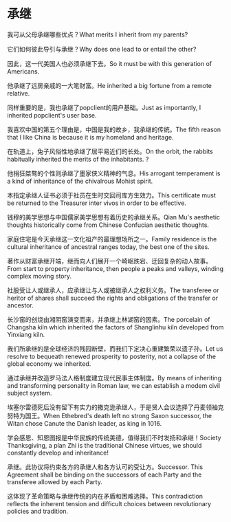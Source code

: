 # 承继

<p><span class="chinese">我可从父母承继哪些优点？</span><span class="english">What merits I inherit from my parents?</span></p>

<p><span class="chinese">它们如何彼此导引与承继？</span><span class="english">Why does one lead to or entail the other?</span></p>

<p><span class="chinese">因此，这一代美国人也必须承继下去。</span><span class="english">So it must be with this generation of Americans.</span></p>

<p><span class="chinese">他承继了远房亲戚的一大笔财富。</span><span class="english">He inherited a big fortune from a remote relative.</span></p>

<p><span class="chinese">同样重要的是，我也承继了popclient的用户基础。</span><span class="english">Just as importantly, I inherited popclient's user base.</span></p>

<p><span class="chinese">我喜欢中国的第五个理由是，中国是我的故乡，我承继的传统。</span><span class="english">The fifth reason that I like China is because it is my homeland and heritage.</span></p>

<p><span class="chinese">在轨道上，兔子风俗性地承继了居平易近们的长处。</span><span class="english">On the orbit, the rabbits habitually inherited the merits of the inhabitants. ?</span></p>

<p><span class="chinese">他捐狂桀骜的个性则承继了墨家侠义精神的气息。</span><span class="english">His arrogant temperament is a kind of inheritance of the chivalrous Mohist spirit.</span></p>

<p><span class="chinese">本指定承继人证书必须于社员在生时交回司库方生效力。</span><span class="english">This certificate must be returned to the Treasurer inter vivos in order to be effective.</span></p>

<p><span class="chinese">钱穆的美学思想与中国儒家美学思想有着历史的承继关系。</span><span class="english">Qian Mu's aesthetic thoughts historically come from Chinese Confucian aesthetic thoughts.</span></p>

<p><span class="chinese">家庭住宅是今天承继这一文化祖产的最理想场所之一。</span><span class="english">Family residence is the cultural inheritance of ancestral ranges today, the best one of the sites.</span></p>

<p><span class="chinese">著作从财富承继开端，继而向人们展开一个崎岖跌宕、迂回复杂的动人故事。</span><span class="english">From start to property inheritance, then people a peaks and valleys, winding complex moving story.</span></p>

<p><span class="chinese">社股受让人或继承人，应承继让与人或被继承人之权利义务。</span><span class="english">The transferee or heritor of shares shall succeed the rights and obligations of the transfer or ancestor.</span></p>

<p><span class="chinese">长沙窑的创烧由湘阴窑演变而来，并承继上林湖窑的因素。</span><span class="english">The porcelain of Changsha kiln which inherited the factors of Shanglinhu kiln developed from Yinxiang kiln.</span></p>

<p><span class="chinese">我们所承继的是全球经济的残园断壁，而我们下定决心重建繁荣以遗子孙。</span><span class="english">Let us resolve to bequeath renewed prosperity to posterity, not a collapse of the global economy we inherited.</span></p>

<p><span class="chinese">通过承继并改造罗马法人格制度建立现代民事主体制度。</span><span class="english">By means of inheriting and transforming personality in Roman law, we can establish a modem civil subject system.</span></p>

<p><span class="chinese">埃塞尔雷德死后没有留下有实力的撒克逊承继人，于是贤人会议选择了丹麦领袖克努特为国王。</span><span class="english">When Ethebred's death left no strong Saxon successor, the Witan chose Canute the Danish leader, as king in 1016.</span></p>

<p><span class="chinese">学会感恩、知恩图报是中华民族的传统美德，值得我们不时发扬和承继！</span><span class="english">Society Thanksgiving, a plan Zhi is the traditional Chinese virtues, we should constantly develop and inheritance!</span></p>

<p><span class="chinese">承继。此协议将约束各方的承继人和各方认可的受让方。</span><span class="english">Successor. This Agreement shall be binding on the successors of each Party and the transferee allowed by each Party.</span></p>

<p><span class="chinese">这体现了革命策略与承继传统的内在矛盾和困难选择。</span><span class="english">This contradiction reflects the inherent tension and difficult choices between revolutionary policies and tradition.</span></p>

